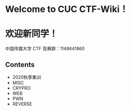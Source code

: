 # Welcome to CUC CTF-Wiki！

# 欢迎新同学！

中国传媒大学 CTF 竞赛群：1148641860

## Contents

- 2020秋季集训
- MISC
- CRYPRO
- WEB
- PWN
- REVERSE
